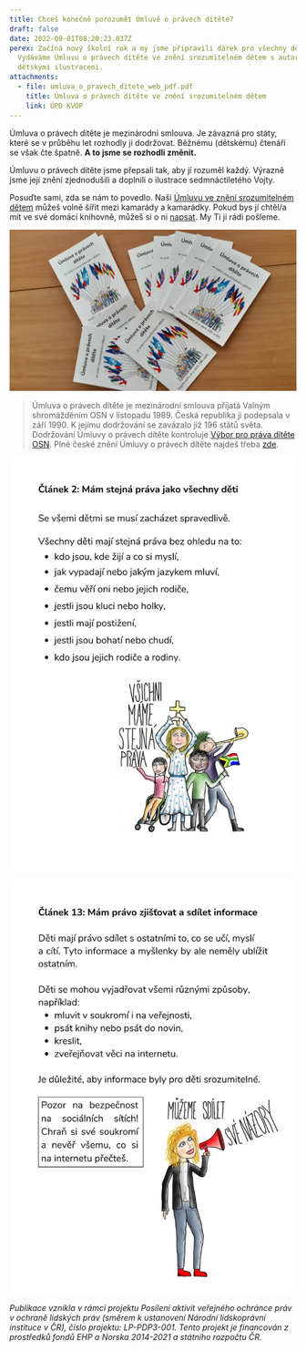 ```yaml
---
title: Chceš konečně porozumět Úmluvě o právech dítěte?
draft: false
date: 2022-09-01T08:20:23.837Z
perex: Začíná nový školní rok a my jsme připravili dárek pro všechny děti.
  Vydáváme Úmluvu o právech dítěte ve znění srozumitelném dětem s autorskými
  dětskými ilustracemi.
attachments:
  - file: umluva_o_pravech_ditete_web_pdf.pdf
    title: Úmluva o právech dítěte ve znění srozumitelném dětem
    link: ÚPD KVOP
---
```

Úmluva o právech dítěte je mezinárodní smlouva. Je závazná pro státy, které se v průběhu let rozhodly ji dodržovat. Běžnému (dětskému) čtenáři se však čte špatně. **A to jsme se rozhodli změnit.** 

Úmluvu o právech dítěte jsme přepsali tak, aby jí rozuměl každý. Výrazně jsme její znění zjednodušili a doplnili o ilustrace sedmnáctiletého Vojty. 

Posuďte sami, zda se nám to povedlo. Naši [Úmluvu ve znění srozumitelném dětem](/media/umluva_o_pravech_ditete_web_pdf.pdf) můžeš volně šířit mezi kamarády a kamarádky. Pokud bys jí chtěl/a mít ve své domácí knihovně, můžeš si o ni [napsat](https://deti.ochrance.cz/kdo/jak/). My Ti ji rádi pošleme.

![Úmluva o právech dítěte ve znění srozumitelném dětem - vydala Kancelář veřejného ochránce práv.](img-20220901-wa0002.jpg "Na stole leží několik výtisků Úmluvy o právech dítěte ve znění srozumitelném dětem.")

> Úmluva o právech dítěte je mezinárodní smlouva přijatá Valným shromážděním OSN v listopadu 1989. Česká republika ji podepsala v září 1990. K jejímu dodržování se zavázalo již 196 států světa. Dodržování Úmluvy o právech dítěte kontroluje [Výbor pro práva dítěte OSN](https://www.ohchr.org/en/treaty-bodies/crc). Plné české znění Úmluvy o právech dítěte najdeš třeba [zde](https://www.zakonyprolidi.cz/cs/1991-104).

![Úmluva o právech dítěte ve znění srozumitelném dětem - vydala Kancelář veřejného ochránce práv.](8.jpg "Stránka z publikace Úmluva o právech dítěte ve znění srozumitelném dětem - článek 2 s ilustrací čtyř různých dětí. ")

![Úmluva o právech dítěte ve znění srozumitelném dětem - vydala Kancelář veřejného ochránce práv.](18.jpg "Stránka z publikace Úmluva o právech dítěte ve znění srozumitelném dětem - článek 13 s ilustrací dívky mluvící do megafonu.")

*Publikace vznikla v rámci projektu Posílení aktivit veřejného ochránce práv v ochraně lidských práv (směrem k ustanovení Národní lidskoprávní instituce v ČR), číslo projektu: LP-PDP3-001. Tento projekt je financován z prostředků fondů EHP a Norska 2014-2021 a státního rozpočtu ČR.*